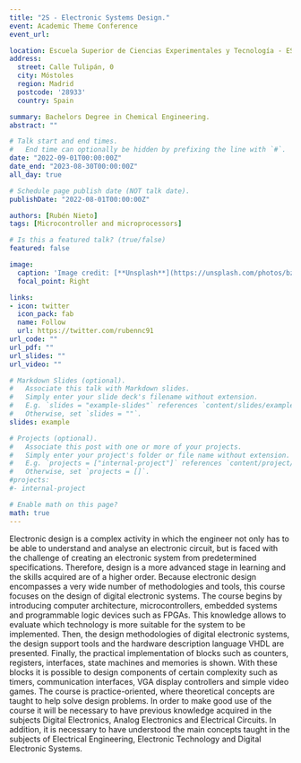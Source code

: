 ```yaml
---
title: "2S - Electronic Systems Design."
event: Academic Theme Conference
event_url: 

location: Escuela Superior de Ciencias Experimentales y Tecnología - ESCET URJC
address:
  street: Calle Tulipán, 0
  city: Móstoles
  region: Madrid
  postcode: '28933'
  country: Spain

summary: Bachelors Degree in Chemical Engineering.
abstract: ""

# Talk start and end times.
#   End time can optionally be hidden by prefixing the line with `#`.
date: "2022-09-01T00:00:00Z"
date_end: "2023-08-30T00:00:00Z"
all_day: true

# Schedule page publish date (NOT talk date).
publishDate: "2022-08-01T00:00:00Z"

authors: [Rubén Nieto]
tags: [Microcontroller and microprocessors]

# Is this a featured talk? (true/false)
featured: false

image:
  caption: 'Image credit: [**Unsplash**](https://unsplash.com/photos/bzdhc5b3Bxs)'
  focal_point: Right

links:
- icon: twitter
  icon_pack: fab
  name: Follow
  url: https://twitter.com/rubennc91
url_code: ""
url_pdf: ""
url_slides: ""
url_video: ""

# Markdown Slides (optional).
#   Associate this talk with Markdown slides.
#   Simply enter your slide deck's filename without extension.
#   E.g. `slides = "example-slides"` references `content/slides/example-slides.md`.
#   Otherwise, set `slides = ""`.
slides: example

# Projects (optional).
#   Associate this post with one or more of your projects.
#   Simply enter your project's folder or file name without extension.
#   E.g. `projects = ["internal-project"]` references `content/project/deep-learning/index.md`.
#   Otherwise, set `projects = []`.
#projects:
#- internal-project

# Enable math on this page?
math: true
---
```


Electronic design is a complex activity in which the engineer not only has to be able to understand and analyse an electronic circuit, but is faced with the challenge of creating an electronic system from predetermined specifications. Therefore, design is a more advanced stage in learning and the skills acquired are of a higher order. Because electronic design encompasses a very wide number of methodologies and tools, this course focuses on the design of digital electronic systems. The course begins by introducing computer architecture, microcontrollers, embedded systems and programmable logic devices such as FPGAs. This knowledge allows to evaluate which technology is more suitable for the system to be implemented. Then, the design methodologies of digital electronic systems, the design support tools and the hardware description language VHDL are presented. Finally, the practical implementation of blocks such as counters, registers, interfaces, state machines and memories is shown. With these blocks it is possible to design components of certain complexity such as timers, communication interfaces, VGA display controllers and simple video games. The course is practice-oriented, where theoretical concepts are taught to help solve design problems.  In order to make good use of the course it will be necessary to have previous knowledge acquired in the subjects Digital Electronics, Analog Electronics and Electrical Circuits. In addition, it is necessary to have understood the main concepts taught in the subjects of Electrical Engineering, Electronic Technology and Digital Electronic Systems.